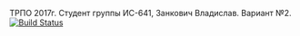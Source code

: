 ТРПО 2017г.
Студент группы ИС-641, Занкович Владислав.
Вариант №2.
[![Build Status](https://travis-ci.org/VladZank/deposit-calc.svg?branch=master)](https://travis-ci.org/VladZank/deposit-calc)
